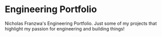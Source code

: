 # Engineering Portfolio
Nicholas Franzwa's Engineering Portfolio.
Just some of my projects that highlight my passion for engineering and building things!

